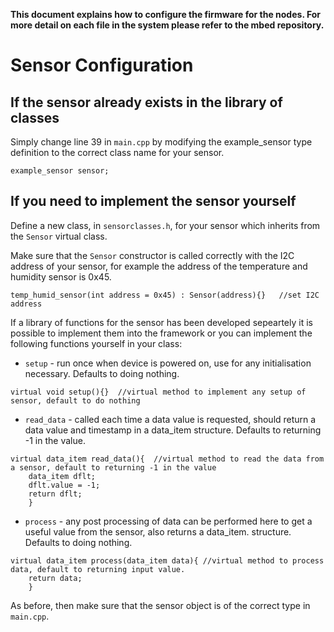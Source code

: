 **This document explains how to configure the firmware for the nodes. For more detail on each file in the system please refer to the mbed repository.**

# Sensor Configuration
## If the sensor already exists in the library of classes
Simply change line 39 in `main.cpp` by modifying the example_sensor type definition to the correct class name for your sensor.
```
example_sensor sensor;
```
## If you need to implement the sensor yourself
Define a new class, in `sensorclasses.h`, for your sensor which inherits from the `Sensor` virtual class.

Make sure that the `Sensor` constructor is called correctly with the I2C address of your sensor, for example the address of the temperature and humidity sensor is 0x45.
```
temp_humid_sensor(int address = 0x45) : Sensor(address){}   //set I2C address
```

If a library of functions for the sensor has been developed sepeartely it is possible to implement them into the framework or you can implement the following functions yourself in your class:

* `setup` - run once when device is powered on, use for any initialisation necessary. Defaults to doing nothing.
```
virtual void setup(){}  //virtual method to implement any setup of sensor, default to do nothing
```
* `read_data` - called each time a data value is requested, should return a data value and timestamp in a data_item structure. Defaults to returning -1 in the value.
```        
virtual data_item read_data(){  //virtual method to read the data from a sensor, default to returning -1 in the value
    data_item dflt;
    dflt.value = -1;
    return dflt;
    }
```
* `process` - any post processing of data can be performed here to get a useful value from the sensor, also returns a data_item. structure. Defaults to doing nothing.
```
virtual data_item process(data_item data){ //virtual method to process data, default to returning input value.
    return data;
    }
```

As before, then make sure that the sensor object is of the correct type in `main.cpp`.




